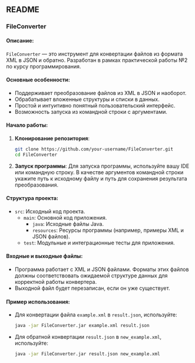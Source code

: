 ## README

### FileConverter

#### Описание:

`FileConverter` — это инструмент для конвертации файлов из формата XML в JSON и обратно. Разработан в рамках практической работы №2 по курсу программирования.

#### Основные особенности:

- Поддерживает преобразование файлов из XML в JSON и наоборот.
- Обрабатывает вложенные структуры и списки в данных.
- Простой и интуитивно понятный пользовательский интерфейс.
- Возможность запуска из командной строки с аргументами.

#### Начало работы:

1. **Клонирование репозитория**:
    ```bash
    git clone https://github.com/your-username/FileConverter.git
    cd FileConverter
    ```

2. **Запуск программы**:
   Для запуска программы, используйте вашу IDE или командную строку. В качестве аргументов командной строки укажите путь к исходному файлу и путь для сохранения результата преобразования.

#### Структура проекта:

- `src`: Исходный код проекта.
    - `main`: Основной код приложения.
        - `java`: Исходные файлы Java.
        - `resources`: Ресурсы программы (например, примеры XML и JSON файлов).
    - `test`: Модульные и интеграционные тесты для приложения.

#### Входные и выходные файлы:

- Программа работает с XML и JSON файлами. Форматы этих файлов должны соответствовать ожидаемой структуре данных для корректной работы конвертера.
- Выходной файл будет перезаписан, если он уже существует.

#### Пример использования:

- Для конвертации файла `example.xml` в `result.json`, используйте:
  ```bash
  java -jar FileConverter.jar example.xml result.json
  ```
- Для обратной конвертации `result.json` в `new_example.xml`, используйте:
  ```bash
  java -jar FileConverter.jar result.json new_example.xml
  ```
